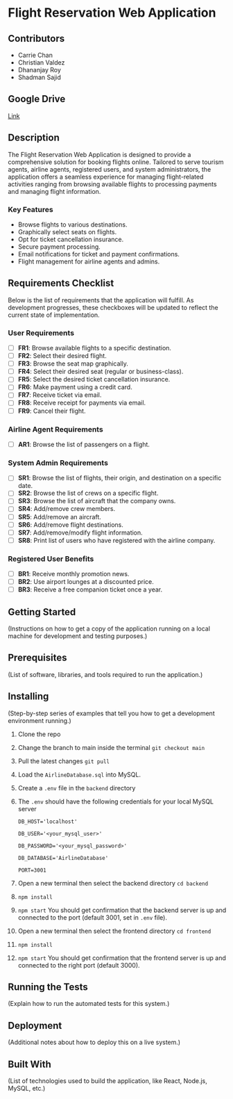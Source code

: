# Flight Reservation Web Application

## Contributors

- Carrie Chan
- Christian Valdez
- Dhananjay Roy
- Shadman Sajid

## Google Drive

[Link](https://drive.google.com/drive/folders/1afMQ9yS6ALphVekIJAWCYKHWRKbWoSj1?usp=sharing)

## Description

The Flight Reservation Web Application is designed to provide a comprehensive solution for booking flights online. Tailored to serve tourism agents, airline agents, registered users, and system administrators, the application offers a seamless experience for managing flight-related activities ranging from browsing available flights to processing payments and managing flight information.

### Key Features

- Browse flights to various destinations.
- Graphically select seats on flights.
- Opt for ticket cancellation insurance.
- Secure payment processing.
- Email notifications for ticket and payment confirmations.
- Flight management for airline agents and admins.

## Requirements Checklist

Below is the list of requirements that the application will fulfill. As development progresses, these checkboxes will be updated to reflect the current state of implementation.

### User Requirements

- [ ] **FR1**: Browse available flights to a specific destination.
- [ ] **FR2**: Select their desired flight.
- [ ] **FR3**: Browse the seat map graphically.
- [ ] **FR4**: Select their desired seat (regular or business-class).
- [ ] **FR5**: Select the desired ticket cancellation insurance.
- [ ] **FR6**: Make payment using a credit card.
- [ ] **FR7**: Receive ticket via email.
- [ ] **FR8**: Receive receipt for payments via email.
- [ ] **FR9**: Cancel their flight.

### Airline Agent Requirements

- [ ] **AR1**: Browse the list of passengers on a flight.

### System Admin Requirements

- [ ] **SR1**: Browse the list of flights, their origin, and destination on a specific date.
- [ ] **SR2**: Browse the list of crews on a specific flight.
- [ ] **SR3**: Browse the list of aircraft that the company owns.
- [ ] **SR4**: Add/remove crew members.
- [ ] **SR5**: Add/remove an aircraft.
- [ ] **SR6**: Add/remove flight destinations.
- [ ] **SR7**: Add/remove/modify flight information.
- [ ] **SR8**: Print list of users who have registered with the airline company.

### Registered User Benefits

- [ ] **BR1**: Receive monthly promotion news.
- [ ] **BR2**: Use airport lounges at a discounted price.
- [ ] **BR3**: Receive a free companion ticket once a year.

## Getting Started

(Instructions on how to get a copy of the application running on a local machine for development and testing purposes.)

## Prerequisites

(List of software, libraries, and tools required to run the application.)

## Installing

(Step-by-step series of examples that tell you how to get a development environment running.)

1. Clone the repo

2. Change the branch to main inside the terminal `git checkout main`

3. Pull the latest changes `git pull`

4. Load the `AirlineDatabase.sql` into MySQL.

5. Create a `.env` file in the `backend` directory

6. The `.env` should have the following credentials for your local MySQL server

    `DB_HOST='localhost'`

    `DB_USER='<your_mysql_user>'`

    `DB_PASSWORD='<your_mysql_password>'`

    `DB_DATABASE='AirlineDatabase'`

    `PORT=3001`

7. Open a new terminal then select the backend directory `cd backend`

8. `npm install`

9. `npm start` You should get confirmation that the backend server is up and connected to the port (default 3001, set in `.env` file).

10. Open a new terminal then select the frontend directory `cd frontend`

11. `npm install`

12. `npm start` You should get confirmation that the frontend server is up and connected to the right port (default 3000).

## Running the Tests

(Explain how to run the automated tests for this system.)

## Deployment

(Additional notes about how to deploy this on a live system.)

## Built With

(List of technologies used to build the application, like React, Node.js, MySQL, etc.)
